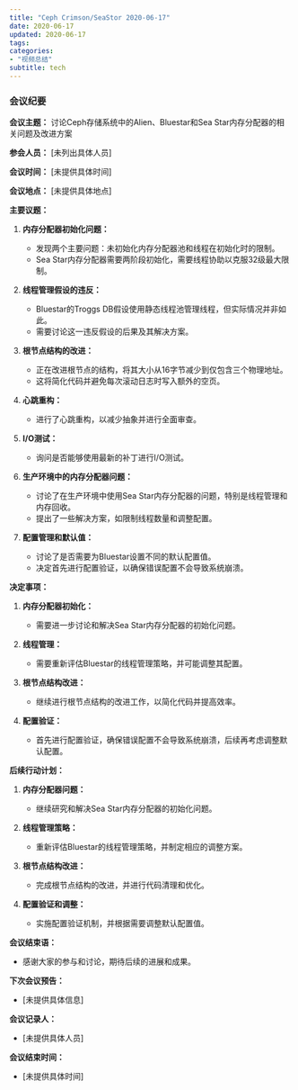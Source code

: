 ```yaml
---
title: "Ceph Crimson/SeaStor 2020-06-17"
date: 2020-06-17
updated: 2020-06-17
tags:
categories:
- "视频总结"
subtitle: tech
---
```



### 会议纪要

**会议主题：** 讨论Ceph存储系统中的Alien、Bluestar和Sea Star内存分配器的相关问题及改进方案

**参会人员：** [未列出具体人员]

**会议时间：** [未提供具体时间]

**会议地点：** [未提供具体地点]

**主要议题：**

1. **内存分配器初始化问题：**
   - 发现两个主要问题：未初始化内存分配器池和线程在初始化时的限制。
   - Sea Star内存分配器需要两阶段初始化，需要线程协助以克服32级最大限制。

2. **线程管理假设的违反：**
   - Bluestar的Troggs DB假设使用静态线程池管理线程，但实际情况并非如此。
   - 需要讨论这一违反假设的后果及其解决方案。

3. **根节点结构的改进：**
   - 正在改进根节点的结构，将其大小从16字节减少到仅包含三个物理地址。
   - 这将简化代码并避免每次滚动日志时写入额外的空页。

4. **心跳重构：**
   - 进行了心跳重构，以减少抽象并进行全面审查。

5. **I/O测试：**
   - 询问是否能够使用最新的补丁进行I/O测试。

6. **生产环境中的内存分配器问题：**
   - 讨论了在生产环境中使用Sea Star内存分配器的问题，特别是线程管理和内存回收。
   - 提出了一些解决方案，如限制线程数量和调整配置。

7. **配置管理和默认值：**
   - 讨论了是否需要为Bluestar设置不同的默认配置值。
   - 决定首先进行配置验证，以确保错误配置不会导致系统崩溃。

**决定事项：**

1. **内存分配器初始化：**
   - 需要进一步讨论和解决Sea Star内存分配器的初始化问题。

2. **线程管理：**
   - 需要重新评估Bluestar的线程管理策略，并可能调整其配置。

3. **根节点结构改进：**
   - 继续进行根节点结构的改进工作，以简化代码并提高效率。

4. **配置验证：**
   - 首先进行配置验证，确保错误配置不会导致系统崩溃，后续再考虑调整默认配置。

**后续行动计划：**

1. **内存分配器问题：**
   - 继续研究和解决Sea Star内存分配器的初始化问题。

2. **线程管理策略：**
   - 重新评估Bluestar的线程管理策略，并制定相应的调整方案。

3. **根节点结构改进：**
   - 完成根节点结构的改进，并进行代码清理和优化。

4. **配置验证和调整：**
   - 实施配置验证机制，并根据需要调整默认配置值。

**会议结束语：**
- 感谢大家的参与和讨论，期待后续的进展和成果。

**下次会议预告：**
- [未提供具体信息]

**会议记录人：**
- [未提供具体人员]

**会议结束时间：**
- [未提供具体时间]